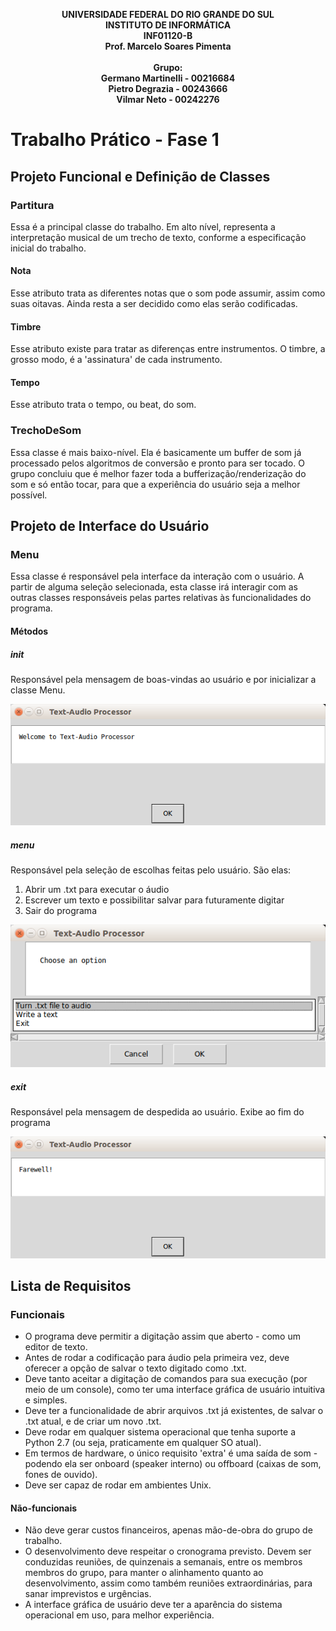 <p align="center">
  <b>UNIVERSIDADE FEDERAL DO RIO GRANDE DO SUL</b><br>
  <b>INSTITUTO DE INFORMÁTICA</b><br>
  <b>INF01120-B</b><br>
  <b>Prof. Marcelo Soares Pimenta</b><br><br>
  <b>Grupo:</b><br>
  <b>Germano Martinelli - 00216684</b><br>
  <b>Pietro Degrazia - 00243666</b><br>
  <b>Vilmar Neto - 00242276</b><br>
</p>



# Trabalho Prático - Fase 1

## Projeto Funcional e Definição de Classes

### Partitura
Essa é a principal classe do trabalho. Em alto nível, representa a interpretação musical de um trecho de texto, conforme a especificação inicial do trabalho.

#### Nota
Esse atributo trata as diferentes notas que o som pode assumir, assim como suas oitavas. Ainda resta a ser decidido como elas serão codificadas.

#### Timbre
Esse atributo existe para tratar as diferenças entre instrumentos. O timbre, a grosso modo, é a 'assinatura' de cada instrumento.

#### Tempo
Esse atributo trata o tempo, ou beat, do som.

### TrechoDeSom
Essa classe é mais baixo-nível. Ela é basicamente um buffer de som já processado pelos algoritmos de conversão e pronto para ser tocado. O grupo concluiu que é melhor fazer toda a bufferização/renderização do som e só então tocar, para que a experiência do usuário seja a melhor possível.

## Projeto de Interface do Usuário

### Menu
Essa classe é responsável pela interface da interação com o usuário. A partir de alguma seleção selecionada, esta classe irá interagir com as outras classes responsáveis pelas partes relativas às funcionalidades do programa.

#### Métodos

##### __init__
Responsável pela mensagem de boas-vindas ao usuário e por inicializar a classe Menu.

![Init](Menu_init.png?raw=true "Init")

##### __menu__
Responsável pela seleção de escolhas feitas pelo usuário. São elas:

1. Abrir um .txt para executar o áudio
2. Escrever um texto e possibilitar salvar para futuramente digitar
3. Sair do programa

![Menu](Menu_selec.png?raw=true "Menu")

##### ___exit___
Responsável pela mensagem de despedida ao usuário. Exibe ao fim do programa

![Exit](Menu_exit.png?raw=true "Exit")

## Lista de Requisitos

### Funcionais

- O programa deve permitir a digitação assim que aberto - como um editor de texto.
- Antes de rodar a codificação para áudio pela primeira vez, deve oferecer a opção de salvar o texto digitado como .txt.
- Deve tanto aceitar a digitação de comandos para sua execução (por meio de um console), como ter uma interface gráfica de usuário intuitiva e simples.
- Deve ter a funcionalidade de abrir arquivos .txt já existentes, de salvar o .txt atual, e de criar um novo .txt.
- Deve rodar em qualquer sistema operacional que tenha suporte a Python 2.7 (ou seja, praticamente em qualquer SO atual).
- Em termos de hardware, o único requisito 'extra' é uma saída de som - podendo ela ser onboard (speaker interno) ou offboard (caixas de som, fones de ouvido).
- Deve ser capaz de rodar em ambientes Unix.


#### Não-funcionais
- Não deve gerar custos financeiros, apenas mão-de-obra do grupo de trabalho.
- O desenvolvimento deve respeitar o cronograma previsto. Devem ser conduzidas reuniões, de quinzenais a semanais, entre os membros membros do grupo, para manter o alinhamento quanto ao desenvolvimento, assim como também reuniões extraordinárias, para sanar imprevistos e urgências.
- A interface gráfica de usuário deve ter a aparência do sistema operacional em uso, para melhor experiência.
